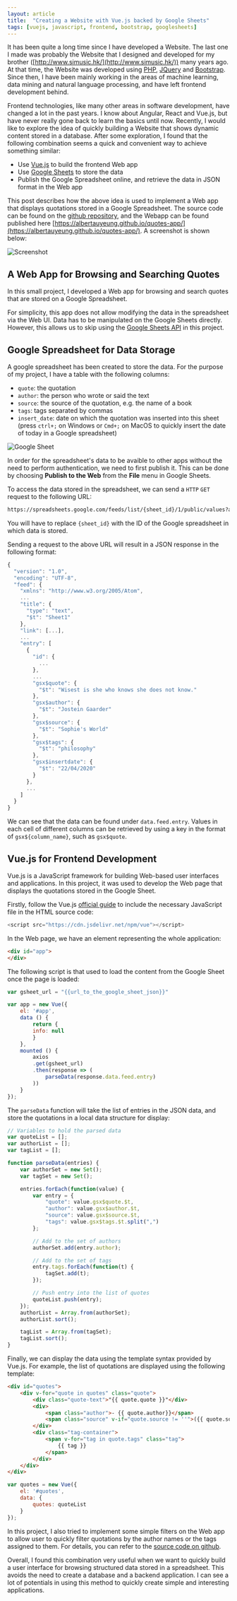 ```yaml
---
layout: article
title:  "Creating a Website with Vue.js backed by Google Sheets"
tags: [vuejs, javascript, frontend, bootstrap, googlesheets]
---
```


It has been quite a long time since I have developed a Website. The last one I made was probably the Website that I designed and developed for my brother ([http://www.simusic.hk/](http://www.simusic.hk/)) many years ago. At that time, the Website was developed using [PHP](https://www.php.net/), [JQuery](https://jquery.com/) and [Bootstrap](https://getbootstrap.com/). Since then, I have been mainly working in the areas of machine learning, data mining and natural language processing, and have left frontend development behind.

Frontend technologies, like many other areas in software development, have changed a lot in the past years. I know about Angular, React and Vue.js, but have never really gone back to learn the basics until now. Recently, I would like to explore the idea of quickly building a Website that shows dynamic content stored in a database. After some exploration, I found that the following combination seems a quick and convenient way to achieve something similar:
- Use [Vue.js](https://vuejs.org/) to build the frontend Web app
- Use [Google Sheets](https://docs.google.com/spreadsheets) to store the data
- Publish the Google Spreadsheet online, and retrieve the data in JSON format in the Web app

This post describes how the above idea is used to implement a Web app that displays quotations stored in a Google Spreadsheet. The source code can be found on the [github repository](https://github.com/albertauyeung/quotes-app), and the Webapp can be found published here [https://albertauyeung.github.io/quotes-app/](https://albertauyeung.github.io/quotes-app/). A screenshot is shown below:

![Screenshot](/assets/images/quote-app-screenshot.png)

## A Web App for Browsing and Searching Quotes

In this small project, I developed a Web app for browsing and search quotes that are stored on a Google Spreadsheet.

For simplicity, this app does not allow modifying the data in the spreadsheet via the Web UI. Data has to be manipulated on the Google Sheets directly. However, this allows us to skip using the [Google Sheets API](https://developers.google.com/sheets/api) in this project.

## Google Spreadsheet for Data Storage

A google spreadsheet has been created to store the data. For the purpose of my project, I have a table with the following columns:

- `quote`: the quotation
- `author`: the person who wrote or said the text
- `source`: the source of the quotation, e.g. the name of a book
- `tags`: tags separated by commas
- `insert_date`: date on which the quotation was inserted into this sheet (press `ctrl+;` on Windows or `Cmd+;` on MacOS to quickly insert the date of today in a Google spreadsheet)

![Google Sheet](/assets/images/gsheet-quotes-screenshot.png)

In order for the spreadsheet's data to be avaible to other apps without the need to perform authentication, we need to first publish it. This can be done by choosing **Publish to the Web** from the **File** menu in Google Sheets.

To access the data stored in the spreadsheet, we can send a `HTTP` `GET` request to the following URL:

```bash
https://spreadsheets.google.com/feeds/list/{sheet_id}/1/public/values?alt=json
```

You will have to replace `{sheet_id}` with the ID of the Google spreadsheet in which data is stored.

Sending a request to the above URL will result in a JSON response in the following format:

```javascript
{
  "version": "1.0",
  "encoding": "UTF-8",
  "feed": {
    "xmlns": "http://www.w3.org/2005/Atom",
    ...
    "title": {
      "type": "text",
      "$t": "Sheet1"
    },
    "link": [...],
    ...
    "entry": [
      {
        "id": {
          ...
        },
        ...
        "gsx$quote": {
          "$t": "Wisest is she who knows she does not know."
        },
        "gsx$author": {
          "$t": "Jostein Gaarder"
        },
        "gsx$source": {
          "$t": "Sophie's World"
        },
        "gsx$tags": {
          "$t": "philosophy"
        },
        "gsx$insertdate": {
          "$t": "22/04/2020"
        }
      },
      ...
    ]
  }
}
```

We can see that the data can be found under `data.feed.entry`. Values in each cell of different columns can be retrieved by using a key in the format of `gsx${column_name}`, such as `gsx$quote`.


## Vue.js for Frontend Development

Vue.js is a JavaScript framework for building Web-based user interfaces and applications. In this project, it was used to develop the Web page that displays the quotations stored in the Google Sheet.

Firstly, follow the Vue.js [official guide](https://vuejs.org/v2/guide/) to include the necessary JavaScript file in the HTML source code:

```javascript
<script src="https://cdn.jsdelivr.net/npm/vue"></script>
```

In the Web page, we have an element representing the whole application:

```html
<div id="app">
</div>
```

The following script is that used to load the content from the Google Sheet once the page is loaded:

```javascript
var gsheet_url = "{{url_to_the_google_sheet_json}}"

var app = new Vue({
    el: '#app',
    data () {
        return {
        info: null
        }
    },
    mounted () {
        axios
        .get(gsheet_url)
        .then(response => (
            parseData(response.data.feed.entry)
        ))
    }
});
```

The `parseData` function will take the list of entries in the JSON data, and store the quotations in a local data structure for display:

```javascript
// Variables to hold the parsed data
var quoteList = [];
var authorList = [];
var tagList = [];

function parseData(entries) {   
    var authorSet = new Set();
    var tagSet = new Set();

    entries.forEach(function(value) {
        var entry = {
            "quote": value.gsx$quote.$t,
            "author": value.gsx$author.$t,
            "source": value.gsx$source.$t,
            "tags": value.gsx$tags.$t.split(",")
        };

        // Add to the set of authors
        authorSet.add(entry.author);

        // Add to the set of tags
        entry.tags.forEach(function(t) {
            tagSet.add(t);
        });

        // Push entry into the list of quotes
        quoteList.push(entry);
    });
    authorList = Array.from(authorSet);
    authorList.sort();

    tagList = Array.from(tagSet);
    tagList.sort();
}
```

Finally, we can display the data using the template syntax provided by Vue.js. For example, the list of quotations are displayed using the following template:

```html
<div id="quotes">
    <div v-for="quote in quotes" class="quote">
        <div class="quote-text">"{{ quote.quote }}"</div>
        <div>
            <span class="author">- {{ quote.author}}</span>
            <span class="source" v-if="quote.source != ''">({{ quote.source }})</span>
        </div>
        <div class="tag-container">
            <span v-for="tag in quote.tags" class="tag">
                {{ tag }}
            </span>
        </div>
    </div>
</div>
```

```javascript
var quotes = new Vue({
    el: '#quotes',
    data: {
        quotes: quoteList
    }
});
```

In this project, I also tried to implement some simple filters on the Web app to allow user to quickly filter quotations by the author names or the tags assigned to them. For details, you can refer to the [source code on github](https://github.com/albertauyeung/quotes-app).

Overall, I found this combination very useful when we want to quickly build a user interface for browsing structured data stored in a spreadsheet. This avoids the need to create a database and a backend application. I can see a lot of potentials in using this method to quickly create simple and interesting applications.

